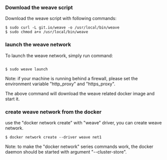 ### Download the weave script

Download the weave script with following commands:

```shell
$ sudo curl -L git.io/weave -o /usr/local/bin/weave
$ sudo chmod a+x /usr/local/bin/weave
```


### launch the weave network

To launch the weave network, simply run command:

```shell

$ sudo weave launch

```

Note: if your machine is running behind a firewall, please set the environment variable "http_proxy" and "https_proxy".

The above command will download the weave related docker image and start it.

### create weave network from the docker

use the "docker network create" with "weave" driver, you can create weave network.

```shell
$ docker network create --driver weave net1
```

Note: to make the "docker network" series commands work, the docker daemon should be started with argument "--cluster-store".

